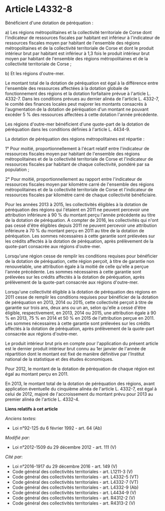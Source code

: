 # Article L4332-8

Bénéficient d'une dotation de péréquation : 

a) Les régions métropolitaines et la collectivité territoriale de Corse dont l'indicateur de ressources fiscales par habitant
est inférieur à l'indicateur de ressources fiscales moyen par habitant de l'ensemble des régions métropolitaines et de la
collectivité territoriale de Corse et dont le produit intérieur brut par habitant est inférieur à 1,3 fois le produit
intérieur brut moyen par habitant de l'ensemble des régions métropolitaines et de la collectivité territoriale de Corse ; 

b) Et les régions d'outre-mer. 

Le montant total de la dotation de péréquation est égal à la différence entre l'ensemble des ressources affectées à la
dotation globale de fonctionnement des régions et la dotation forfaitaire prévue à l'article L. 4332-7. Dans les conditions
prévues au dernier alinéa de l'article L. 4332-7, le comité des finances locales peut majorer les montants consacrés à
l'augmentation de la dotation de péréquation d'un montant ne pouvant excéder 5 % des ressources affectées à cette dotation
l'année précédente.

Les régions d'outre-mer bénéficient d'une quote-part de la dotation de péréquation dans les conditions définies à l'article
L. 4434-9. 

La dotation de péréquation des régions métropolitaines est répartie : 

1° Pour moitié, proportionnellement à l'écart relatif entre l'indicateur de ressources fiscales moyen par habitant de
l'ensemble des régions métropolitaines et de la collectivité territoriale de Corse et l'indicateur de ressources fiscales par
habitant de chaque collectivité, pondéré par sa population ; 

2° Pour moitié, proportionnellement au rapport entre l'indicateur de ressources fiscales moyen par kilomètre carré de
l'ensemble des régions métropolitaines et de la collectivité territoriale de Corse et l'indicateur de ressources fiscales par
kilomètre carré de chaque collectivité bénéficiaire. 

Pour les années 2013 à 2015, les collectivités éligibles à la dotation de péréquation des régions qui l'étaient en 2011 ne
peuvent percevoir une attribution inférieure à 90 % du montant perçu l'année précédente au titre de la dotation de
péréquation. A compter de 2016, les collectivités qui n'ont pas cessé d'être éligibles depuis 2011 ne peuvent percevoir une
attribution inférieure à 70 % du montant perçu en 2011 au titre de la dotation de péréquation. Les sommes nécessaires à cette
garantie sont prélevées sur les crédits affectés à la dotation de péréquation, après prélèvement de la quote-part consacrée
aux régions d'outre-mer. 

Lorsqu'une région cesse de remplir les conditions requises pour bénéficier de la dotation de péréquation, cette région
perçoit, à titre de garantie non renouvelable, une attribution égale à la moitié de celle qu'elle a perçue l'année
précédente. Les sommes nécessaires à cette garantie sont prélevées sur les crédits affectés à la dotation de péréquation,
après prélèvement de la quote-part consacrée aux régions d'outre-mer.

Lorsqu'une collectivité éligible à la dotation de péréquation des régions en 2011 cesse de remplir les conditions requises
pour bénéficier de la dotation de péréquation en 2013, 2014 ou 2015, cette collectivité perçoit à titre de garantie sur trois
ans, deux ans ou un an, selon qu'elle a cessé d'être éligible, respectivement, en 2013, 2014 ou 2015, une attribution égale à
90 % en 2013, 75 % en 2014 et 50 % en 2015  de l'attribution perçue en 2011. Les sommes nécessaires à cette garantie sont
prélevées sur les crédits affectés à la dotation de péréquation, après prélèvement de la quote-part consacrée aux régions
d'outre-mer. 

Le produit intérieur brut pris en compte pour l'application du présent article est le dernier produit intérieur brut connu au
1er janvier de l'année de répartition dont le montant est fixé de manière définitive par l'Institut national de la
statistique et des études économiques. 

Pour 2012, le montant de la dotation de péréquation de chaque région est égal au montant perçu en 2011.

En 2013, le montant total de la dotation de péréquation des régions, avant application éventuelle du cinquième alinéa de
l'article L. 4332-7, est égal à celui de 2012, majoré de l'accroissement du montant prévu pour 2013 au premier alinéa de
l'article L. 4332-4.

**Liens relatifs à cet article**

_Anciens textes_:

  - Loi n°92-125 du 6 février 1992 - art. 64 (Ab)

_Modifié par_:

  - Loi n°2012-1509 du 29 décembre 2012 - art. 111 (V)

_Cité par_:

  - Loi n°2016-1917 du 29 décembre 2016 - art. 149 (V)
  - Code général des collectivités territoriales - art. L1211-3 (V)
  - Code général des collectivités territoriales - art. L4332-5 (VT)
  - Code général des collectivités territoriales - art. L4332-7 (VT)
  - Code général des collectivités territoriales - art. L4332-9 (Ab)
  - Code général des collectivités territoriales - art. L4434-9 (V)
  - Code général des collectivités territoriales - art. R4312-2 (V)
  - Code général des collectivités territoriales - art. R4313-2 (V)
